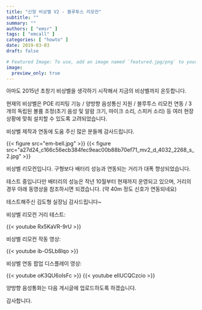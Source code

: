```yaml
---
title: "신형 비상벨 V2 - 블루투스 리모컨"
subtitle: ""
summary: ""
authors: [ "emsr" ]
tags: [ "emcall" ]
categories: [ "howto" ]
date: 2019-03-03
draft: false

# Featured Image: To use, add an image named `featured.jpg/png` to your page's folder.
image:
  preview_only: true
---
```


아마도 2015년 초창기 비상벨을 생각하기 시작해서 지금의 비상벨까지 온듯합니다.

현재의 비상벨은 POE 리피팅 기능 / 양방향 음성통신 지원 / 블루투스 리모컨 연동 / 3개의 독립된 볼륨 조정(초기 음성 및 알람 크기, 마이크 소리, 스피커 소리) 등 여러 현장 상황에 맞춰 설치할 수 있도록 고려되었습니다.

비상벨 제작과 연동에 도움 주신 많은 분들께 감사드립니다.

{{< figure src="em-bell.jpg" >}}
{{< figure src="a27d24_c166c56ecb384fec9eac00b88b70ef71_mv2_d_4032_2268_s_2.jpg" >}}

비상벨 리모컨입니다. 구형보다 배터리 성능과 연동되는 거리가 대폭 향상되었습니다.

테스트 중입니다만 배터리의 성능은 작년 10월부터 현재까지 운영되고 있으며, 거리의 경우 아래 동영상을 참조하시면 되겠습니다. (약 40m 정도 신호가 연동되네요)

테스트해주신 김도형 실장님 감사드립니다~

비상벨 리모컨 거리 테스트:

{{< youtube Rx5KaVR-9rU >}}
&nbsp;

비상벨 리모컨 작동 영상:

{{< youtube ib-OSLb8lqo >}}
&nbsp;

비상벨 연동 팝업 디스플레이 영상:

{{< youtube oK3QU6oIsFc >}}
{{< youtube eIlUCQCzcio >}}
&nbsp;

양방향 음성통화는 다음 게시글에 업로드하도록 하겠습니다.

감사합니다.
